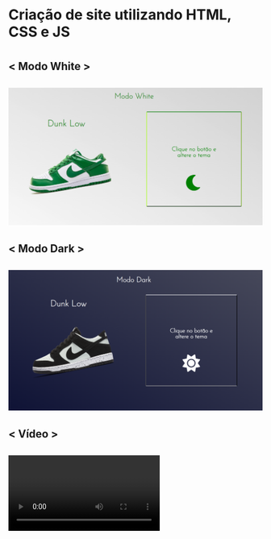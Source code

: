 <h1> Criação de site utilizando HTML, CSS e JS <h1>

<h2> < Modo White > <h2>

![alt-text](https://github.com/wevertonsantos/site-darkMode/blob/main/modowhite.PNG)

<h2> < Modo Dark > <h2>

![alt-text](https://github.com/wevertonsantos/site-darkMode/blob/main/mododark.PNG)

<h2> < Vídeo > <h2>

![Vídeo](https://github.com/wevertonsantos/site-darkMode/blob/main/Screen%20Recording%20(05-09-2022%2012-10-19).wmv)
